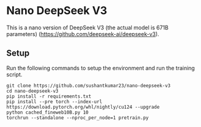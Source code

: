 # Nano DeepSeek V3

This is a nano version of DeepSeek V3 (the actual model is 671B parameters) (https://github.com/deepseek-ai/deepseek-v3).

## Setup

Run the following commands to setup the environment and run the training script.

```
git clone https://github.com/sushantkumar23/nano-deepseek-v3
cd nano-deepseek-v3
pip install -r requirements.txt
pip install --pre torch --index-url https://download.pytorch.org/whl/nightly/cu124 --upgrade
python cached_fineweb10B.py 10
torchrun --standalone --nproc_per_node=1 pretrain.py
```
